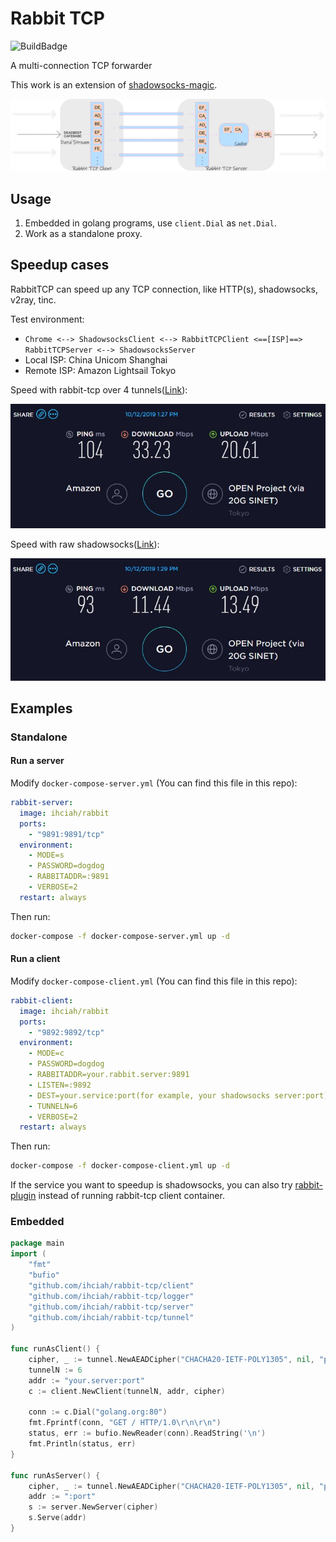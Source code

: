 # Rabbit TCP

![BuildBadge](https://github.com/ihciah/rabbit-tcp/workflows/Build/badge.svg)

A multi-connection TCP forwarder

This work is an extension of [shadowsocks-magic](https://github.com/ihciah/go-shadowsocks-magic).

![Rabbit TCP](.github/resources/rabbit-tcp.svg)

## Usage
1. Embedded in golang programs, use `client.Dial` as `net.Dial`.
2. Work as a standalone proxy.

## Speedup cases

RabbitTCP can speed up any TCP connection, like HTTP(s), shadowsocks, v2ray, tinc.

Test environment:

- `Chrome <--> ShadowsocksClient <--> RabbitTCPClient <==[ISP]==> RabbitTCPServer <--> ShadowsocksServer`
- Local ISP: China Unicom Shanghai
- Remote ISP: Amazon Lightsail Tokyo


Speed with rabbit-tcp over 4 tunnels([Link](https://www.speedtest.net/result/8667412671)):

![Speed with rabbit-tcp](.github/resources/SpeedWithRabbit.jpg)

Speed with raw shadowsocks([Link](https://www.speedtest.net/result/8667415664)):

![Speed without rabbit-tcp](.github/resources/SpeedWithoutRabbit.jpg)


## Examples

### Standalone

#### Run a server

Modify `docker-compose-server.yml` (You can find this file in this repo):
```yaml
rabbit-server:
  image: ihciah/rabbit
  ports:
    - "9891:9891/tcp"
  environment:
    - MODE=s
    - PASSWORD=dogdog
    - RABBITADDR=:9891
    - VERBOSE=2
  restart: always
```

Then run:
```bash
docker-compose -f docker-compose-server.yml up -d
```

#### Run a client

Modify `docker-compose-client.yml` (You can find this file in this repo):
```yaml
rabbit-client:
  image: ihciah/rabbit
  ports:
    - "9892:9892/tcp"
  environment:
    - MODE=c
    - PASSWORD=dogdog
    - RABBITADDR=your.rabbit.server:9891
    - LISTEN=:9892
    - DEST=your.service:port(for example, your shadowsocks server:port)
    - TUNNELN=6
    - VERBOSE=2
  restart: always
```

Then run:
```bash
docker-compose -f docker-compose-client.yml up -d
```

If the service you want to speedup is shadowsocks, you can also try [rabbit-plugin](https://github.com/ihciah/rabbit-plugin) instead of running rabbit-tcp client container.

### Embedded
```go
package main
import (
    "fmt"
    "bufio"
    "github.com/ihciah/rabbit-tcp/client"
    "github.com/ihciah/rabbit-tcp/logger"
    "github.com/ihciah/rabbit-tcp/server"
    "github.com/ihciah/rabbit-tcp/tunnel"
)

func runAsClient() {
    cipher, _ := tunnel.NewAEADCipher("CHACHA20-IETF-POLY1305", nil, "password")
    tunnelN := 6
    addr := "your.server:port"
    c := client.NewClient(tunnelN, addr, cipher)
    
    conn := c.Dial("golang.org:80")
    fmt.Fprintf(conn, "GET / HTTP/1.0\r\n\r\n")
    status, err := bufio.NewReader(conn).ReadString('\n')
    fmt.Println(status, err)
}

func runAsServer() {
    cipher, _ := tunnel.NewAEADCipher("CHACHA20-IETF-POLY1305", nil, "password")
    addr := ":port"
    s := server.NewServer(cipher)
    s.Serve(addr)
}

```